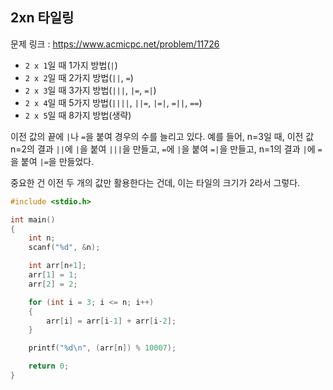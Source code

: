 ## 2xn 타일링

문제 링크 : https://www.acmicpc.net/problem/11726

- `2 x 1`일 때 1가지 방법(`|`)
- `2 x 2`일 때 2가지 방법(`||`, `=`)
- `2 x 3`일 때 3가지 방법(`|||`, `|=`, `=|`)
- `2 x 4`일 때 5가지 방법(`||||`, `||=`, `|=|`, `=||`, `==`)
- `2 x 5`일 때 8가지 방법(생략)

이전 값의 끝에 `|`나 `=`을 붙여 경우의 수를 늘리고 있다.
예를 들어, n=3일 때,
이전 값 n=2의 결과 `||`에 `|`을 붙여 `|||`을 만들고,
`=`에 `|`을 붙여 `=|`을 만들고,
n=1의 결과 `|`에 `=`을 붙여 `|=`을 만들었다.

중요한 건 이전 두 개의 값만 활용한다는 건데,
이는 타일의 크기가 2라서 그렇다.

```cpp
#include <stdio.h>

int main()
{
    int n;
    scanf("%d", &n);

    int arr[n+1];
    arr[1] = 1;
    arr[2] = 2;

    for (int i = 3; i <= n; i++)
    {
        arr[i] = arr[i-1] + arr[i-2];
    }

    printf("%d\n", (arr[n]) % 10007);

    return 0;
}
```
